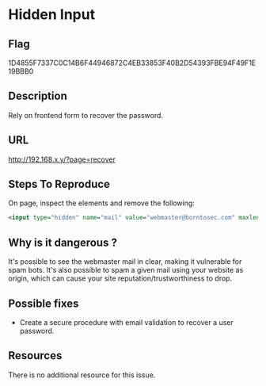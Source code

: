 # Hidden Input

## Flag

1D4855F7337C0C14B6F44946872C4EB33853F40B2D54393FBE94F49F1E19BBB0

## Description

Rely on frontend form to recover the password.

## URL

http://192.168.x.y/?page=recover

## Steps To Reproduce

On page, inspect the elements and remove the following:

```xml
<input type="hidden" name="mail" value="webmaster@borntosec.com" maxlength="15">
```

## Why is it dangerous ?

It's possible to see the webmaster mail in clear, making it vulnerable for spam bots.
It's also possible to spam a given mail using your website as origin, which can cause your site reputation/trustworthiness to drop.

## Possible fixes

- Create a secure procedure with email validation to recover a user password.

## Resources

There is no additional resource for this issue.
